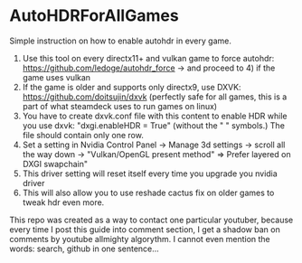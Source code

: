 # AutoHDRForAllGames
Simple instruction on how to enable autohdr in every game.

 1. Use this tool on every directx11+ and vulkan game to force autohdr: https://github.com/ledoge/autohdr_force -> and proceed to 4) if the game uses vulkan
 2.  If the game is older and supports only directx9, use DXVK: https://github.com/doitsujin/dxvk (perfectly safe for all games, this is a part of what  steamdeck uses to run games on linux)
 3. You have to create dxvk.conf file with this content to enable HDR while you use dxvk: "dxgi.enableHDR = True" (without the " " symbols.) The file should contain only one row.
 4. Set a setting in Nvidia Control Panel -> Manage 3d settings -> scroll all the way down -> "Vulkan/OpenGL present method" => Prefer layered on DXGI swapchain" 
 5. This driver setting will reset itself every time you upgrade you nvidia driver
 6. This will also allow you to use reshade cactus fix on older games to tweak hdr even more.


This repo was created as a way to contact one particular youtuber, 
because every time I post this guide into comment section, 
I get a shadow ban on comments by youtube allmighty algorythm. 
I cannot even mention the words: search, github in one sentence...
